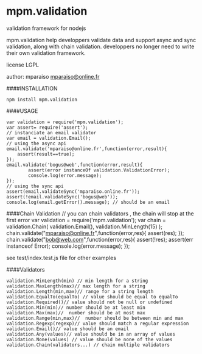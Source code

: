 mpm.validation
==============

validation framework for nodejs

mpm.validation help developpers validate data and support async and
sync validation, along with chain validation. developpers no longer
need to write their own validation framework.

license LGPL

author: mparaiso <mparaiso@online.fr>

####INSTALLATION

    npm install mpm.validation

####USAGE

    var validation = require('mpm.validation');
    var assert= require('assert');
    // instanciate an email validator
    var email = validation.Email();
    // using the async api
    email.validate('mparaiso@online.fr',function(error,result){
        assert(result==true);
    });
    email.validate('bogus@web',function(error,result){
            assert(error instanceOf validation.ValidationError);
            console.log(error.message);
    });
    // using the sync api
    assert(email.validateSync('mparaiso.online.fr'));
    assert(!email.validateSync('bogus@web'));
    console.log(email.getError().message); // should be an email

####Chain Validation
    // you can chain validators , the chain will stop at the first error
    var validation = require('mpm.validation');
    var chain = validation.Chain(
        validation.Email(),
        validation.MinLength(15)
    );
    chain.validate("mparaiso@online.fr",function(error,res){
        assert(res);
    });
    chain.validate("bob@web.com",function(error,res){
        assert(!res);
        assert(err instanceof Error);
        console.log(error.message);
    });


see test/index.test.js file for other examples

####Validators

    validation.MinLength(min) // min length for a string
    validation.MaxLength(max)// max length for a string
    validation.Length(min,max)// range for a string length
    validation.EqualTo(equalTo) // value should be equal to equalTo
    validation.Required()// value should not be null or undefined
    validation.Min(min)// number should be at least min
    validation.Max(max)//  number should be at most max
    validation.Range(min,max)//  number should be between min and max
    validation.Regexp(regexp)// value should match a regular expression
    validation.Email()// value should be an email
    validation.Any(values)// value should be in an array of values
    validation.None(values) // value should be none of the values
    validation.Chain(validators...) // chain multiple validators